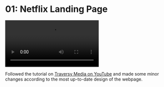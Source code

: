 # 01: Netflix Landing Page

![Demo](info/demo.mov)

Followed the tutorial on [Traversy Media on YouTube](https://www.youtube.com/watch?v=P7t13SGytRk&ab_channel=TraversyMedia) and made some minor changes according to the most up-to-date design of the webpage. 
